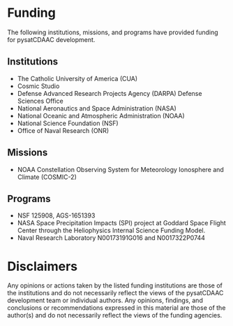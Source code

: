 Funding
=======
The following institutions, missions, and programs have provided funding
for pysatCDAAC development.

Institutions
------------
 - The Catholic University of America (CUA)
 - Cosmic Studio
 - Defense Advanced Research Projects Agency (DARPA) Defense Sciences Office
 - National Aeronautics and Space Administration (NASA)
 - National Oceanic and Atmospheric Administration (NOAA)
 - National Science Foundation (NSF)
 - Office of Naval Research (ONR)

Missions
--------
 - NOAA Constellation Observing System for Meteorology Ionosphere and Climate
   (COSMIC-2)

Programs
--------
 - NSF 125908, AGS-1651393
 - NASA Space Precipitation Impacts (SPI) project at Goddard Space Flight Center
   through the Heliophysics Internal Science Funding Model.
 - Naval Research Laboratory N00173191G016 and N0017322P0744
 
Disclaimers
===========
Any opinions or actions taken by the listed funding institutions are those of
the institutions and do not necessarily reflect the views of the pysatCDAAC
development team or individual authors. Any opinions, findings, and conclusions
or recommendations expressed in this material are those of the author(s) and do
not necessarily reflect the views of the funding agencies.
